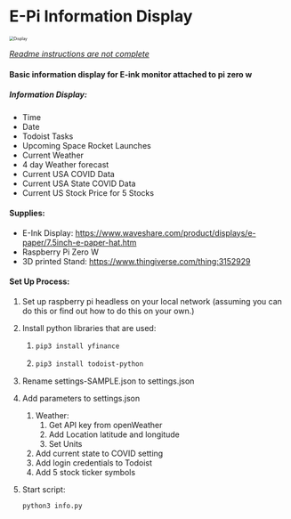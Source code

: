 # E-Pi Information Display

<img src="D:\Documents\Personal Software Development\GitHub\E-PiInfoDisplay\Display.jpg" alt="Display" style="zoom:50%;" />



*<u>Readme instructions are not complete</u>*

#### Basic information display for E-ink monitor attached to pi zero w

##### Information Display:

- Time
- Date
- Todoist Tasks
- Upcoming Space Rocket Launches
- Current Weather
- 4 day Weather forecast
- Current USA COVID Data
- Current USA State COVID Data
- Current US Stock Price for 5 Stocks



#### Supplies: 

- E-Ink Display: https://www.waveshare.com/product/displays/e-paper/7.5inch-e-paper-hat.htm
- Raspberry Pi Zero W
- 3D printed Stand: https://www.thingiverse.com/thing:3152929



#### Set Up Process:

1. Set up raspberry pi headless on your local network (assuming you can do this or find out how to do this on your own.)

2. Install python libraries that are used:

   1. ```bash
      pip3 install yfinance
      ```

      

   2. ```bash
      pip3 install todoist-python
      ```

3. Rename settings-SAMPLE.json to settings.json

4. Add parameters to settings.json

   1. Weather: 
      1. Get API key from openWeather
      2. Add Location latitude and longitude
      3. Set Units
   2. Add current state to COVID setting
   3. Add login credentials to Todoist
   4. Add 5 stock ticker symbols

5. Start script: 

   ```bash
   python3 info.py
   ```

   

